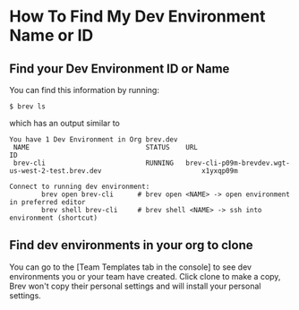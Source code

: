 # How To Find My Dev Environment Name or ID


## Find your Dev Environment ID or Name

You can find this information by running:

```
$ brev ls 
```
which has an output similar to

```
You have 1 Dev Environment in Org brev.dev
 NAME                             STATUS    URL                                                                       ID       
 brev-cli                         RUNNING   brev-cli-p09m-brevdev.wgt-us-west-2-test.brev.dev                         x1yxqp09m 
 
Connect to running dev environment:
        brev open brev-cli      # brev open <NAME> -> open environment in preferred editor
        brev shell brev-cli     # brev shell <NAME> -> ssh into environment (shortcut)
```

## Find dev environments in your org to clone

You can go to the [Team Templates tab in the console] to see dev environments you or your team have created. Click clone to make a copy, Brev won't copy their personal settings and will install your personal settings.

<!-- ## See Also 

- [How To Join a Workspace](howto/join-a-workspace) -->